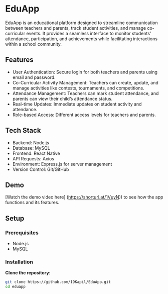 # EduApp

EduApp is an educational platform designed to streamline communication between teachers and parents, track student activities,
and manage co-curricular events. It provides a seamless interface to monitor students' attendance, participation, and achievements while facilitating interactions within a school community.

## Features

- User Authentication: Secure login for both teachers and parents using email and password.
- Co-Curricular Activity Management: Teachers can create, update, and manage activities like contests, tournaments, and competitions.
- Attendance Management: Teachers can mark student attendance, and parents can view their child’s attendance status.
- Real-time Updates: Immediate updates on student activity and attendance.
- Role-based Access: Different access levels for teachers and parents.

## Tech Stack

- Backend: Node.js
- Database: MySQL
- Frontend: React Native 
- API Requests: Axios
- Environment: Express.js for server management
- Version Control: Git/GitHub

## Demo

[Watch the demo video here]  (https://shorturl.at/1VuyN))  to see how the app functions and its features.

## Setup

### Prerequisites

- Node.js
- MySQL 

### Installation

 **Clone the repository**:
   ```bash
   git clone https://github.com/19Kapil/EduApp.git
   cd eduapp
